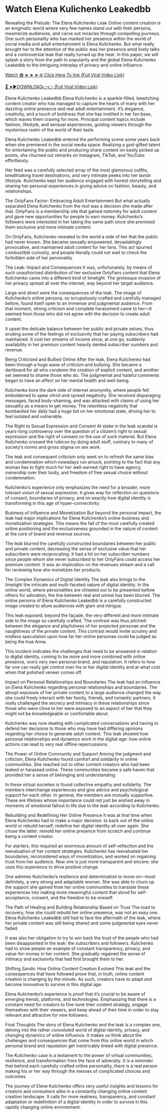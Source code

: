 <h1>Watch Elena Kulichenko Leakedbb</h1>

Revealing the Prelude: The Elena Kulichenko Leak
Online content creation is an enigmatic world where very few names stand out with their persona, mesmerize audiences, and carve out miracles through compelling journeys. One such personality who has marked her presence within the world of social media and adult entertainment is Elena Kulichenko. But what really brought her to the attention of the public was her presence amid lively talks and a controversial leak that really turned up the heat. In this paper, we will splash a story from the path to popularity and the global Elena Kulichenko Leakedbb to the intriguing interplay of privacy and online influence.

[Watch 🟢 ➤ ➤ ➤ 🌐 Click Here To link (Full Viral Video Link)](https://viralleakedvideos.com/leakedvideo.html?ss)

[🔴 ➤►DOWNLOAD👉👉 (Full Viral Video Link)](https://viralleakedvideos.com/leakedvideo.html?ss)

Elena Kulichenko Leakedbb
Elena Kulichenko is a sparkle-filled, bewitching content creator who has managed to capture the hearts of many with her dazzling online presence and real adult entertainment. It’s elegance, creativity, and a touch of boldness that she has instilled in her fan base, which leaves them craving for more. Principal content topics include fashion, lifestyle, and sensual experiences, guiding viewers through the mysterious realm of the world of their taste.


Elena Kulichenko Leakedbb entered the performing scene some years back when she premiered in the social media space. Realizing a god-gifted talent for entertaining the public and producing sharp content on easily picked up points, she churned out remarks on Instagram, TikTok, and YouTube effortlessly.

Her feed was a carefully selected array of the most glamorous outfits, breathtaking travel destinations, and very intimate peeks into her lavish lifestyle. Kulichenko kept her audience engaged with honest storytelling and sharing her personal experiences in giving advice on fashion, beauty, and relationships.

The OnlyFans Factor: Embracing Adult Entertainment
But what actually separated Elena Kulichenko from the rest was a decision she made after that. OnlyFans is a membership site that gained notoriety for adult content and gave new opportunities for people to earn money. Kulichenko’s followers were interested in her taking the same path since she promised them exclusive and more intimate content.


On OnlyFans, Kulichenko revealed to the world a side of her that the public had never known. She became sexually empowered, devastatingly provocative, and maintained adult content for her fans. This act spurred combustible curiosity, and people literally could not wait to check the forbidden side of her personality.

The Leak: Impact and Consequences
It was, unfortunately, by means of such unauthorized distribution of her exclusive OnlyFans content that Elena Kulichenko came into a different kind of limelight. The grotesque invasion of her privacy spread all over the internet, way beyond her target audience.


Large and direct were the consequences of the leak. The image of Kulichenko’s online persona, so scrupulously crafted and carefully managed before, found itself open to an immense and judgmental audience. From that moment, strong criticism and complete harassment came to her—it seemed from those who did not agree with the decision to create adult content.

It upset the delicate balance between her public and private selves, thus eroding some of the feelings of exclusivity that her paying subscribers had maintained. It cost her streams of income since, at one go, suddenly availability in her premium content heavily dented subscriber numbers and revenue.


Being Criticised and Bullied Online
After the leak, Elena Kulichenko had been through a huge wave of criticism and bullying. She became a dartboard for all who condemn the creation of explicit content, and another set seemed to shame those who do. The judgmental and hateful comments began to have an effect on her mental health and well-being.

Kulichenko bore the dark side of internet anonymity, where people felt emboldened to spew vitriol and spread negativity. She received disparaging messages, faced body-shaming, and was attacked with claims of using her sexuality as a means to get money. The relentless negativity that bombarded her daily had a huge toll on her emotional state, driving her to feel isolated and vulnerable.


The Right to Sexual Expression and Consent
At stake in the leak scandal is years-long controversy over the question of a citizen’s right to sexual expression and the right of consent on the use of such material. But Elena Kulichenko crossed the rubicon by doing adult stuff, contrary to many of society’s norms and gross stigma on sex work.

The leak and consequent criticism only went on to refresh the same bias and condemnation which nowadays run amuck, pointing to the fact that any woman has to fight much for her well-earned right to have agency, ownership over their body, and freedom of free sexual choice without condemnation.


Kulichenko’s experience only emphasizes the need for a broader, more tolerant vision of sexual expression. It gives way for reflection on questions of consent, boundaries of privacy, and on exactly how digital identity is transforming in this age of hyper-connectivity.

Business of Influence and Monetization
But beyond the personal impact, the leak had major implications for Elena Kulichenko’s online business and monetization strategies. This means the fall of the most carefully created online positioning and the exclusiveness grounded in the nature of content at the core of brand and revenue sources.

The leak blurred the carefully constructed boundaries between her public and private content, decreasing the sense of exclusive value that her subscribers were reciprocating. It had a hit on her subscriber numbers since people whom she never subscribed to her OnlyFans could access her premium content. It was an implication on the revenues stream and a call for reviewing how she monetizes her products.

The Complex Dynamics of Digital Identity
The leak also brings to the limelight the intricate and multi-faceted nature of digital identity. In the online world, where personalities are chiseled out to be presented before others for adoration, the line between real and unreal has been blurred. The online persona of Elena Kulichenko Leakedbb is a carefully constructed image created to allure audiences with glam and intrigue.

This leak exposed, beyond the façade, the very different and more intimate side to the image so carefully crafted. The contrast was thus pitched: between the elegance and playfulness of her projected personae and the naughtiness of the private content. This contrast would invite scrutiny and endless speculation upon how far her online personae could be judged as being the true Anna.


This incident indicates the challenges that need to be answered in relation to digital identity, coming to be more and more combined with online presence, one’s very own personal brand, and reputation. It refers to how far one can really get control over his or her digital identity and at what cost when that polished veneer comes off.

Impact on Personal Relationships and Boundaries
The leak had an influence on Elena Kulichenko regarding personal relationships and boundaries. The abrupt exposure of her private content to a large audience changed the way she could freely interact with her family, friends, and romantic partners. It really challenged the secrecy and intimacy in these relationships since those who were close to her were exposed to an aspect of her that they might not be knowledgeable or comfortable about.


Kulichenko was now dealing with complicated conversations and having to defend her decisions to those who may have had differing opinions regarding her choice to generate adult content. This leak showed how personal relationships and dynamics work in the digital age: how online actions can lead to very real offline repercussions.

The Power of Online Community and Support
Among the judgment and criticism, Elena Kulichenko found comfort and solidarity in online communities. She reached out to other content creators who had been leaked or harassed online. These communities became a safe haven that provided her a sense of belonging and understanding.

In these virtual societies is found collective empathy and solidarity. The members interchange experiences and give advice and psychological support for each other. In general, the members are mutually supportive. These are lifelines whose importance could not just be wished away in moments of emotional fallout in life due to the leak according to Kulichenko.

Rebuilding and Redefining Her Online Presence
It was at that time when Elena Kulichenko had to make a major decision: to back out of the online world or rebuild herself, redefine her digital identity all over again. She chose the latter: remold her online presence from scratch and continue being a content creator.

For starters, this required an enormous amount of self-reflection and the reevaluation of her content strategies. Kulichenko has reevaluated her boundaries, reconsidered ways of monetization, and worked on regaining trust from her audience. Now she is just more transparent and sincere; she uses this experience to drive positive change.


One admires Kulichenko’s resilience and determination to move on—most definitely, a very strong and adaptable woman. She was able to churn up the support she gained from her online communities to translate these experiences into making more meaningful content that stood for self-acceptance, consent, and the freedom to be oneself.

The Path of Healing and Building Relationship Based on Trust
The road to recovery, how she could rebuild her online presence, was not an easy one. Elena Kulichenko Leakedbb still had to face the aftermath of the leak, where her private content was still being shared and some judgmental eyes never faded.

It was also her obligation to try to win back the trust of the people who had been disappointed in the leak: the subscribers and followers. Kulichenko had to show people an example of constant transparency, privacy, and value-for-money in her content. She gradually regained the sense of intimacy and exclusivity that had first brought them to her.

Shifting Sands: How Online Content Creation Evolved
This leak and the consequences that have followed prove that, in truth, online content creation is changing by the minute. As such, creators have to adapt and become innovative to survive in this digital age.

Elena Kulichenko’s experience is proof that it’s crucial to be aware of emerging trends, platforms, and technologies. Emphasizing that there is a constant need for creators to fine-tune their content strategy, engage themselves with their viewers, and keep ahead of their time in order to stay relevant and attractive for new followers.

Final Thoughts
The story of Elena Kulichenko and the leak is a complex one, delving into the rather convoluted world of digital identity, privacy, and changing dynamics of online influence. It makes us think about the challenges and consequences that come from this online world in which personal brand and reputation get inextricably linked with digital presence.

The Kulichenko case is a testament to the power of virtual communities, resilience, and transformation from the face of adversity. It is a reminder that behind each carefully crafted online personality, there is a real person making his or her way through the messes of complicated choices and outcomes.


The journey of Elene Kulichenko offers very useful insights and lessons for creators and consumers alike in a constantly changing online content creation landscape. It calls for more realness, transparency, and constant adaptation or redefinition of a digital identity in order to survive in this rapidly changing online environment.
